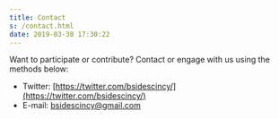 ```yaml
---
title: Contact
s: /contact.html
date: 2019-03-30 17:30:22
---
```


Want to participate or contribute? Contact or engage with us using the methods below:

* Twitter: [https://twitter.com/bsidescincy/](https://twitter.com/bsidescincy/)
* E-mail: [bsidescincy@gmail.com](mailto:bsidescincy@gmail.com)
